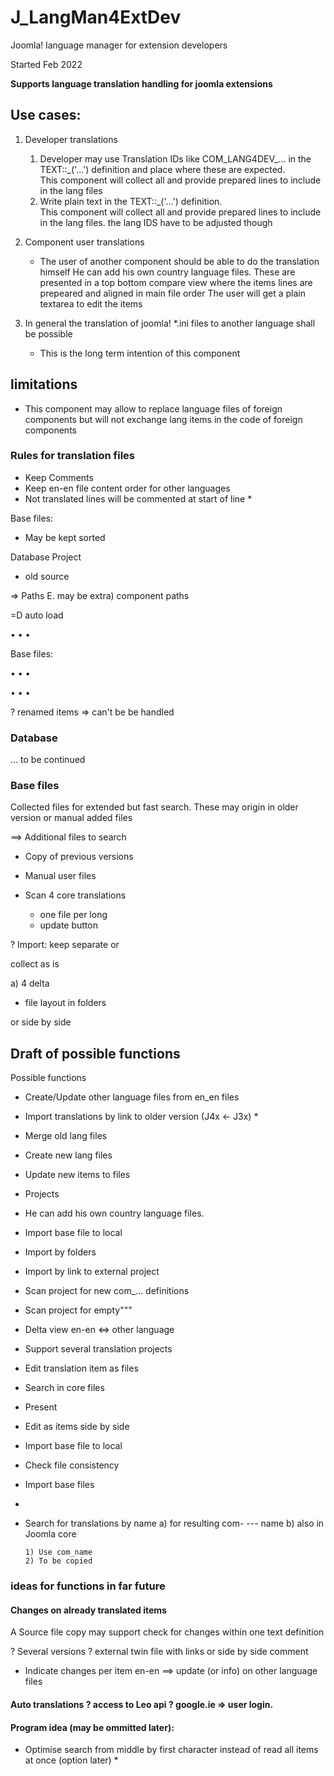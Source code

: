 # J_LangMan4ExtDev

Joomla! language manager for extension developers

Started Feb 2022

**Supports language translation handling for joomla extensions**

## Use cases:

1) Developer translations
   1) Developer may use Translation IDs like COM_LANG4DEV_... in the TEXT::_('...') definition and place where these are expected.  
    This component will collect all and provide prepared lines to include in the lang files
   2) Write plain text in the TEXT::_('...') definition.  
    This component will collect all and provide prepared lines to include in the lang files. the lang IDS have to be adjusted though   
      
1) Component user translations
    * The user of another component should be able to do the translation himself
    He can add his own country language files. These are presented in a top bottom compare view where the items lines are prepeared and aligned in main file order
    The user will get a plain textarea to edit the items  
  
1) In general the translation of joomla! *.ini files to another language shall be possible
    * This is the long term intention of this component 

## limitations
  * This component may allow to replace language files of foreign components but will not exchange lang items in the code of foreign components 

### Rules for translation files

- Keep Comments
- Keep en-en file content order for other languages
- Not translated lines will be commented at start of line *

Base files:

- May be kept sorted

Database Project

- old source

⇒ Paths E. may be extra) component paths

=D auto load

• • •

Base files:

• • •

• • •

? renamed items => can't be be handled

### Database

... to be continued

### Base files

Collected files for extended but fast search. These may origin in older version or manual added files

==> Additional files to search

- Copy of previous versions
- Manual user files
- Scan 4 core translations

  - one file per long
  - update button

? Import: keep separate or

collect as is

a) 4 delta

- file layout in folders

or side by side

## Draft of possible functions

Possible functions

- Create/Update other language files from en_en files
- Import translations by link to older version (J4x <- J3x) *

- Merge old lang files
- Create new lang files
- Update new items to files
- Projects

- He can add his own country language files.  

- Import base file to local

- Import by folders

- Import by link to external project

- Scan project for new com_... definitions

- Scan project for empty"""

- Delta view en-en <=> other language

- Support several translation projects

- Edit translation item as files

- Search in core files

- Present

- Edit as items side by side

- Import base file to local

- Check file consistency

- Import base files

-
- Search for translations by name a) for resulting com- --- name b) also in Joomla core

  ```
  1) Use com_name
  2) To be copied
  ```

### ideas for functions in far future

#### Changes on already translated items

A Source file copy may support check for changes within one text definition

? Several versions ? external twin file with links or side by side comment

- Indicate changes per item en-en ==> update (or info) on other language files

#### Auto translations ? access to Leo api ? google.ie ⇒ user login.

#### Program idea (may be ommitted later):

- Optimise search from middle by first character instead of read all items at once (option later) *
